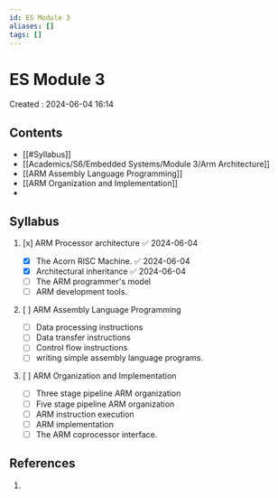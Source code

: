 ```yaml
---
id: ES Module 3
aliases: []
tags: []
---
```


# ES Module 3

Created : 2024-06-04 16:14

## Contents

- [[#Syllabus]]
- [[Academics/S6/Embedded Systems/Module 3/Arm Architecture]]
- [[ARM Assembly Language Programming]]
- [[ARM Organization and Implementation]]
-

## Syllabus

1. [x] ARM Processor architecture ✅ 2024-06-04

   - [x] The Acorn RISC Machine. ✅ 2024-06-04
   - [x] Architectural inheritance ✅ 2024-06-04
   - [ ] The ARM programmer's model
   - [ ] ARM development tools.

1. [ ] ARM Assembly Language Programming

   - [ ] Data processing instructions
   - [ ] Data transfer instructions
   - [ ] Control flow instructions
   - [ ] writing simple assembly language programs.

1. [ ] ARM Organization and Implementation
   - [ ] Three stage pipeline ARM organization
   - [ ] Five stage pipeline ARM organization
   - [ ] ARM instruction execution
   - [ ] ARM implementation
   - [ ] The ARM coprocessor interface.

## References

1.
